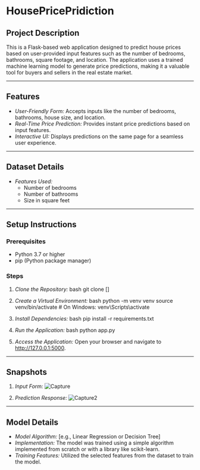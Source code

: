 # HousePricePridiction
## Project Description
This is a Flask-based web application designed to predict house prices based on user-provided input features such as the number of bedrooms, bathrooms, square footage, and location. The application uses a trained machine learning model to generate price predictions, making it a valuable tool for buyers and sellers in the real estate market.

---

## Features
- *User-Friendly Form:* Accepts inputs like the number of bedrooms, bathrooms, house size, and location.
- *Real-Time Price Prediction:* Provides instant price predictions based on input features.
- *Interactive UI:* Displays predictions on the same page for a seamless user experience.

---

## Dataset Details
- *Features Used:*
  - Number of bedrooms
  - Number of bathrooms
  - Size in square feet

---

## Setup Instructions

### Prerequisites
- Python 3.7 or higher
- pip (Python package manager)

### Steps
1. *Clone the Repository:*
   bash
   git clone []
   

2. *Create a Virtual Environment:*
   bash
   python -m venv venv
   source venv/bin/activate   # On Windows: venv\Scripts\activate
   

3. *Install Dependencies:*
   bash
   pip install -r requirements.txt
   

4. *Run the Application:*
   bash
   python app.py
   

5. *Access the Application:*
   Open your browser and navigate to http://127.0.0.1:5000.

---

## Snapshots
1. *Input Form:*
   ![Capture](https://github.com/user-attachments/assets/36c732ee-fadd-4041-b548-ca8c34bbe65c)

2. *Prediction Response:*
  ![Capture2](https://github.com/user-attachments/assets/7767ecf5-a8c8-47ae-b85a-3b5659bd98d7)

---

## Model Details
- *Model Algorithm:* [e.g., Linear Regression or Decision Tree]
- *Implementation:* The model was trained using a simple algorithm implemented from scratch or with a library like scikit-learn.
- *Training Features:* Utilized the selected features from the dataset to train the model.
